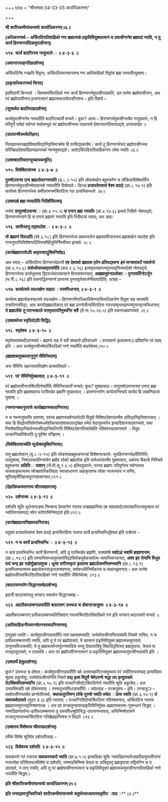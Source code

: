 +++
title = "श्रीभाष्यम् 04-03-05 कार्याधिकरणम्"

+++
<div claऽऽ="elementor-widget-container">

**श्री** **शारीरकमीमांसाभाष्ये** **कार्याधिकरणम्॥६॥**

**(अधिकरणार्थः – अर्चिरादिरातिवाहिको गणः ब्रह्मात्मकं प्रकृतिवियुक्तात्मानं च उपासीनानेव ब्रह्मपदं नयति, न तु कार्यं हिरण्यगर्भादिकमुपासीनान्)**

**५१४**. **कार्यं** **बादरिरस्य** **गत्युपपत्ते**ः **॥** **४**–**३**–**६** **॥**

**(अवान्तरसङ्गतिप्रदर्शनम्)**

अर्चिरादिनैव गच्छति विद्वान्; अर्चिरादिरमानवान्तश्च गण आतिवाहिको विद्वांसं ब्रह्म गमयतीत्युक्तम्।

**(प्रकृताधिकरणार्था चिन्ता)**

इदमिदानीं चिन्त्यते । किमयमर्चिरादिको गणः कार्यं हिरण्यगर्भमुपासीनान्नयति, उत परमेव ब्रह्मोपासीनान्, अथ परं ब्रह्मोपासीनान् प्रत्यगात्मानं ब्रह्मात्मकतयोपासीनांश्च – इति विशये –

**(सूत्रार्थतः बादरिमतप्रदर्शनम्)**

कार्यमुपासीनानेव गमयतीति बादरिराचार्यो मन्यते। कुतः? अस्य – हिरण्यगर्भमुपासीनस्यैव गत्युपपत्तेः; न हि परिपूर्णं सर्वज्ञं सर्वगतं सर्वात्मभूतं परं ब्रह्मोपासीनस्य तत्प्राप्तये देशान्तरगतिरुपपद्यते, प्राप्तत्वादेव ॥

**(उपासनवैयर्थ्यपरिहारः)**

नित्यप्राप्तपरब्रह्मविषयाविद्यानिवृत्तिमात्रमेव हि परविद्याकार्यम्। कार्यं तु हिरण्यगर्भरूपं ब्रह्मोपासीनस्य परिच्छिन्नदेशवर्तिप्राप्यप्राप्त्यर्थं गमनमुपपद्यते। अतोऽर्चिरादिरातिवाहिकगणः तमेव नयति ॥६॥

**(उक्तबातरिमताभ्युच्चायकश्रुतिः)**

**५१५**. **विशेषितत्वाच्च** **॥** **४**–**३**–**७** **॥**

**पुरुषोऽमानव** **एत्य** **ब्रह्मलोकान्गमयति** (बृ.८.२.१५) इति लोकशब्देन बहुवचनेन च लौकिकविशेषवर्तिनं हिरण्यगर्भमुपासीनमेवामानवो गमयतीति विशेष्यते। किञ्च **प्रजापतेस्सभां** **वेश्म** **प्रपद्ये** (छां.८.१४.१) इति कार्यस्य हिरण्यगर्भस्य समीपगमनमर्चिरादिना गतः प्रत्यभिसन्धत्ते ॥७॥

**(उक्तपक्षे ब्रह्म गमयतीति निर्देशौचित्यम्)**

नन्वेवं **तत्पुरुषोऽमानव**ः (छा.४.१५.५) **स** **एनान्** **ब्रह्म** **गमयति** (छां.४.१४.६) इत्ययं निर्देशो नोपपद्यते; हिरण्यगर्भनयने हि स एनान् ब्रह्माणं गमयति इति निर्देष्टव्यं स्यात्; अत आह-

**५१६**. **सामीप्यात्तु** **तद्व्यपदेश**ः **॥** **४**–**३**–**८** **॥**

**यो** **ब्रह्माणं** **विदधाति** (श्वे.६.१८) इति हिरण्यगर्भस्य प्रथमजत्वेन ब्रह्मसामीप्यात्तस्य ब्रह्मशब्देन व्यपदेश इति गत्यनुपपत्तिविशेषणादिभिरुक्तैर्हेातुभिर्निश्चीयत इत्यर्थः ॥८॥

**(कार्यब्रह्मपरत्वेऽपि अमृतत्वाद्युक्तिनिर्वाहः)**

अथ स्यात् – अर्चिरादिना हिरण्यगर्भप्राप्तौ **एष** **देवपथो** **ब्रह्मपथ** **एतेन** **प्रतिपद्यमाना** **इमं** **मानवमावर्तं** **नावर्तन्ते** (छा.४.१५.६) **तयोर्ध्वमायन्नमृतत्वमेति** (कठ.२.६.१६)
इत्यमृतत्वप्राप्त्यपुनरावृत्तिव्यपदेशो नोपपद्यते, हिरण्यगर्भस्य कार्यभूतस्य द्विपरार्धकालावसाने विनाशशास्त्रात्, **आब्रह्मभुवनाल्लोका**ः **पुनरावर्तिनोऽर्जुन** (भ.गी.८.१६) इति वचनाद्धिरण्यगर्भं प्राप्तस्य पुनरावृतेरवर्जनीयत्वादिति; अत्राह –

**५१७**. **कार्यात्यये** **तदध्यक्षेण** **सहात**ः **परमभिधानात्** **॥** **४**–**३**–**९** **॥**

कार्यस्य ब्रह्मलोकस्यात्यये तदध्यक्षेण – हिरण्यगर्भेणाधिकारिकेणावसिताधिकारेण विदुषा सह स्वयमपि तत्राधिगतविद्यः; अतः कार्याद्ब्रह्मलोकात् परं ब्रह्म प्राप्नोतीत्यर्चिरादिना गतस्यामृतत्वप्राप्त्यपुनरावृत्त्यभिधानात् **ते** **ब्रह्मलोके** **तु** **परान्तकाले** **परामृतात्परिमुच्यन्ति** **सर्वे** (तै.ना.१०.२४.५) इति वचनाच्चावगम्यते ॥९॥

**(उक्तार्थस्य स्मृतितोऽपि सिद्धिः)**

**५१८**. **स्मृतेश्च** **॥** **४**–**३**–**१०** **॥**

स्मृतेश्चायमर्थोऽवगम्यते – ब्रह्मणा सह ते सर्वे सम्प्राप्ते प्रतिसञ्चरे । परस्यान्ते कृतात्मन**ः** प्रविशन्ति परं पदम् इति । अतः कार्यमुपासीनमेवार्चिरादिको गणो नयतीति बादरेर्मतम्॥१०॥

**(ब्रह्मशब्दमुख्यत्वानुगुणं जैमिनिमतम्)**

अत्र जैमिनिः पक्षान्तरपरिग्रहेण प्रत्यवतिष्ठते –

**५१९**. **परं** **जैमिनिर्मुख्यत्वात्** **॥** **४**–**३**–**११** **॥**

परं ब्रह्मोपासीनानर्चिरादिर्नयतीति जैमिनिराचार्यो मन्यते; कुतः? मुख्यत्वात् – तत्पुरुषोऽमानवस्स एनान् ब्रह्म गमयति इति ब्रह्मशब्दस्य परस्मिन्नेव ब्रह्मणि मुख्यत्वात् । प्रामाणान्तरेण कार्यत्वनिश्चये सत्येव हि लाक्षणिकत्वं युक्तम् ।

**(गमनान्यथानुपपत्तेः कार्यब्रह्मगमकतानिरासः)**

न च गमनानुपपत्तिः प्रमाणम्, परस्य ब्रह्मणस्सर्वगतत्वेऽपि विदुषो विशिष्टदेशगतस्यैव अविद्यानिवृत्तिशास्त्रात् । यथा हि विद्योत्पत्तिर्वर्णाश्रमधर्मशौचाचारदेशकालाद्यपेक्षा तमेतं वेदानुवचनेन इत्यादिशास्त्रादवगम्यते, तथा निश्शेषाविद्यानिवर्तनरूपविद्यानिष्पत्तिरपि विशिष्टदेशगतिसापेक्षेति गतिशास्त्रादवगम्यते । विदुष उत्क्रान्तिप्रतिषेधादि तु पूर्वमेव परिहृतम् ।

**(विशेषितत्वाच्चेति सूत्रोक्तयुक्तिनिरासः)**

यत्तु ब्रह्मलोकान् (बृ.८-२-१५) इति लोकशब्दबहुवचनाभ्यां विशेषणात्कार्य- भूतहिरण्यगर्भप्रतीतिरिति; तदयुक्तम्, निषादस्थपतिन्यायेन ब्रह्मैव लोको ब्रह्मलोक इति कर्मधारयस्यैव युक्तत्वात्, अर्थस्य चैकत्वे निश्चिते बहुवचनम् **अदिति**ः **पाशान्** (जै.मी.सू.९.३.५) इतिवदुपपत्तेः; परस्य ब्रह्मणः परिपूर्णस्य सर्वगतस्य सत्यसङ्कल्पस्य स्वेच्छापरिकल्पिताः
स्वासाधारणा अप्राकृताश्च लोका नात्यन्ताय न सन्ति, श्रुतिस्मृतीतिहासपुराणप्रामाण्यात्॥११॥

**(देहान्निष्क्रममाणस्य श्रौतत्वज्ञापनम्)**

**५२०**. **दर्शनाच्च** **॥** **४**–**३**–**१२** **॥**

दर्शयति श्रुतिः मूर्धन्यनाड्या निष्क्रम्य देवयानेन गतस्य परब्रह्मप्राप्तिम् एष सम्प्रसादोऽस्माच्छरीरात्समुत्थाय परं ज्योतिरुपसम्पद्य स्वेन रूपेणाभिनिष्पद्यते इति॥१२॥

**(कार्यब्रह्मप्रत्यभिज्ञापकनिरासः)**

यदुक्तं प्रजापतेस्सभां वेश्म प्रपद्ये इत्यर्चिरादिना गतस्य कार्ये प्रत्यभिसन्धिर्दृश्यत इति तत्रोत्तरं –

**५२१**. **न** **च** **कार्ये** **प्रत्यभिसन्धि**ः **॥** **४**–**३**–**१३** **॥**

न चायं प्रत्यभिसन्धिः कार्ये हिरण्यगर्भे; अपि तु परस्मिन्नेव ब्रह्मणि, वाक्यशेषे **यशोऽहं** **भवामि** **ब्राह्मणानाम्** (छा.८.१४.१) इति तस्याभिसन्धातुस्सर्वाविद्याविमोकपूर्वकसर्वात्म-भावाभिसन्धानात्, **अश्व** **इव** **रोमाणि** **विधूय** **पापं** **चन्द्र** **इव** **राहोर्मुखात्प्रमुच्य।** **धूत्वा** **शरीरमकृतं** **कृतात्मा** **ब्रह्मलोकमभिसम्भवानि** (छा.८.१३.१) इत्यभिसम्भाव्यस्य ब्रह्मलोकस्याकृतत्वश्रवणात्, सर्वबन्धविनिर्मोकस्य च साक्षाच्छ्रवणात्। अतः परमेव ब्रह्मोपासीनमर्चिरादिरातिवाहिको गणो नयतीति जैमिनेर्मतम् ॥१३॥

**(बादरायणमतेन सिद्धान्तार्थप्रदर्शनम्)**

इदानीं बादरायणस्तु भगवान् स्वमतेन सिद्धान्तमाह –

**५२२**. **अप्रतीकालम्बनान्नयतीति** **बादरायण** **उभयधा** **च** **दोषात्तत्क्रतुश्च** **॥** **४**–**३**–**१४** **॥**

अप्रतीकालम्बनान् प्रतीकालम्बनव्यतिरिक्तान् नयत्यर्चिरादिरातिवाहिको गण इति भगवान् बादरायणो मन्यते ॥

**(आतिवाहिकनीयमानचेतनस्वरूपनिगमनम्)**

एतदुक्तं भवति – कार्यमुपासीनान्नयतीति नायं पक्षस्सम्भवति; परमेवोपासीनानित्ययमपि नियमो नास्ति; न च प्रतीकालम्बनानपि नयति; अपि तु ये परं ब्रह्मोपासते, ये चात्मानं प्रकृतिवियुक्तं ब्रह्मात्मकमुपासते; तानुभयविधान्नयति; ये तु ब्रह्मकार्यान्तर्भूतनामादिकं वस्तु देवदत्तादिषु सिंहादिदृष्टिवत् ब्रह्मदृष्ट्या, केवलं वा तत्तद्वस्तूपासते, न तान्नयति। अतः परं ब्रह्मोपसीनानात्मानं च प्रकृतिवियुक्तं ब्रह्मात्मकमुपासीनान्नयति इति ।

**(उक्तार्थे हेतुप्रदर्शनम्)**

कुतः? उभयधा च दोषात्। कार्यमुपासीनान्नयतीति पक्षे अस्माच्छरीरात्समुत्थाय परं ज्योतिरुपसम्पद्य इत्यादिकाः श्रुतयः प्रकुप्येयुः; परमेवोपासीनानिति नियमे **तद्य** **इत्थं** **विदुर्ये** **चेमेऽरण्ये** **श्रद्धा** **तप** **इत्युपासते** **तेऽर्चिषमभिसम्भवन्ति** (छा.५.१०.१) इति पञ्चाग्निविदोऽर्चिरादिर्गणो नयतीति श्रुतिः प्रकुप्येत्। अतः उभयस्मिन्नपि पक्षे दोषस्स्यात् । तस्मादुभयविधान्नयतीति । तदेतदाह – तत्क्रतुश्च – इति। तत्क्रतु**ः** – तथोपासीनस्तथैव प्राप्नोतीत्यर्थः, **यथाक्रतुरस्मिन्** **लोके** **पुरुषो** **भवति** **तथेत**ः **प्रेत्य** **भवति** (छा.३.१४.१)
**तं** **यथायथोपासते** (मुद्ग.उ.३) इति न्यायात् । पञ्चाग्निविदोप्यर्चिरादिना गतिश्श्रवणात्, अर्चिरादिना गतस्य ब्रह्मप्राप्त्यपुनरावृत्तिश्रवणाच्च । अत एव तत्क्रतुन्यायात्प्रकृतिविनिर्मुक्त-ब्रह्मात्मकात्मा-नुसन्धानं सिद्धम् । नामादिप्राणपर्यन्त-प्रतीकालम्बनानां तु उभयविधश्रुतिसिद्ध-उपासनाभावात्, अचिन्मिश्रोपासने तत्क्रतुन्यायाच्चार्चिरादिना गतिर्ब्रह्मप्राप्तिश्च न विद्यते ॥१४॥

**(उक्तस्य विशेषस्य श्रौतत्वप्रदर्शनम्)**

तमिमं विशेषं श्रुतिरेव दर्शयतीत्याह –

**५२३**. **विशेषञ्च** **दर्शयति** **॥** **४**–**३**–**१५** **॥**

यावन्नाम्नो गतं तत्रास्य **यथाकामचारो** **भवति** (छा.७.१.५) इत्यादिका श्रुतिः नामादिप्राणपर्यन्तप्रतीकमुपासीनानां गत्यनपेक्षं परिमितफलविशेषं च दर्शयति, तस्मादचिन्मिश्रं केवलं वा अचिद्वस्तु ब्रह्मदृष्ट्या तद्वियोगेन च य उपासते, न तान् नयति, अपि तु परं ब्रह्मोपासीनानात्मानं च प्रकृतिवियुक्तं ब्रह्मात्मकमुपासीनानातिवाहिको गणो नयतीति सिद्धम्॥

**इति** **श्रीशारीरकमीमांसाभाष्ये** **कार्याधिकरणम्॥५॥**

**इति** **भगवद्रामानुजिवरिचते** **शारीरकमीमांसाभाष्ये** **चतुर्थस्याध्यायस्यतृतीय**ः**पाद**ः**॥३॥**

</div>
